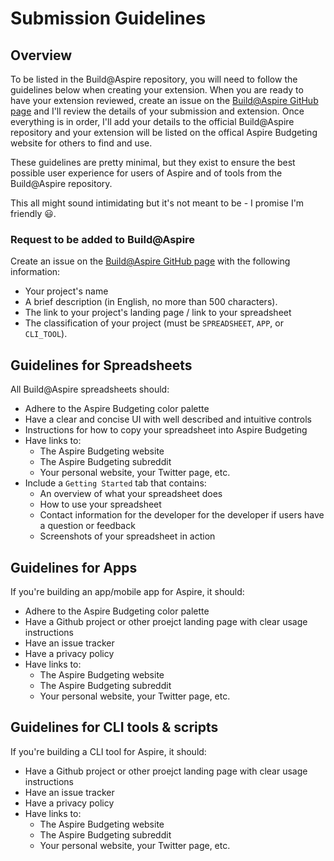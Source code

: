 # Submission Guidelines

## Overview

To be listed in the Build@Aspire repository, you will need to follow the guidelines below when creating your extension. When you are ready to have your extension reviewed, create an issue on the [Build@Aspire GitHub page](https://github.com/Aspire-Budgeting/build-at-aspire) and I'll review the details of your submission and extension. Once everything is in order, I'll add your details to the official Build@Aspire repository and your extension will be listed on the offical Aspire Budgeting website for others to find and use.

These guidelines are pretty minimal, but they exist to ensure the best possible user experience  for users of Aspire and of tools from the Build@Aspire repository.

This all might sound intimidating but it's not meant to be - I promise I'm friendly 😃.

### Request to be added to Build@Aspire

 Create an issue on the [Build@Aspire GitHub page](https://github.com/Aspire-Budgeting/build-at-aspire) with the following information:

* Your project's name
* A brief description \(in English, no more than 500 characters\).
* The link to your project's landing page / link to your spreadsheet
* The classification of your project \(must be `SPREADSHEET`, `APP`, or `CLI_TOOL`\).

## Guidelines for Spreadsheets

All Build@Aspire spreadsheets should:

* Adhere to the Aspire Budgeting color palette
* Have a clear and concise UI with well described and intuitive controls
* Instructions for how to copy your spreadsheet into Aspire Budgeting
* Have links to:
  * The Aspire Budgeting website
  * The Aspire Budgeting subreddit
  * Your personal website, your Twitter page, etc.
* Include a `Getting Started` tab that contains:
  * An overview of what your spreadsheet does
  * How to use your spreadsheet
  * Contact information for the developer for the developer if users have a question or feedback
  * Screenshots of your spreadsheet in action

## Guidelines for Apps

If you're building an app/mobile app for Aspire, it should:

* Adhere to the Aspire Budgeting color palette
* Have a Github project or other proejct landing page with clear usage instructions
* Have an issue tracker
* Have a privacy policy
* Have links to:
  * The Aspire Budgeting website
  * The Aspire Budgeting subreddit
  * Your personal website, your Twitter page, etc.

## Guidelines for CLI tools & scripts

If you're building a CLI tool for Aspire, it should:

* Have a Github project or other proejct landing page with clear usage instructions
* Have an issue tracker
* Have a privacy policy
* Have links to:
  * The Aspire Budgeting website
  * The Aspire Budgeting subreddit
  * Your personal website, your Twitter page, etc.

